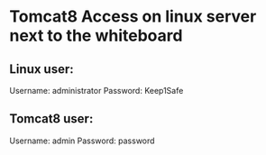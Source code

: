# Tomcat8 Access on linux server next to the whiteboard

## Linux user:
Username: administrator
Password: Keep1Safe

## Tomcat8 user:
Username: admin
Password: password

